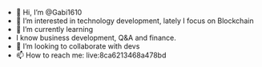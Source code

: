 - 👋 Hi, I’m @Gabi1610
- 👀 I’m interested in technology development, lately I focus on Blockchain 
- 🌱 I’m currently learning
- I know business development, Q&A and finance.
- 💞️ I’m looking to collaborate with devs
- 📫 How to reach me: live:8ca6213468a478bd 
